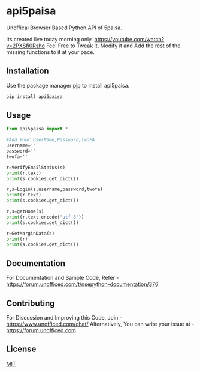 # api5paisa

Unoffical Browser Based Python API of 5paisa. 

Its created live today morning only. https://youtube.com/watch?v=2PXSfi0Rsho
Feel Free to Tweak it, Modify it and Add the rest of the missing functions to it at your pace.

## Installation

Use the package manager [pip](https://pypi.org/project/api5paisa/) to install api5paisa.

```bash
pip install api5paisa
```

## Usage

```python
from api5paisa import *

#Add Your UserName,Password,TwoFA
username=''
password=''
twofa=''

r=VerifyEmailStatus(s)
print(r.text)
print(s.cookies.get_dict())

r,s=Login(s,username,password,twofa)
print(r.text)
print(s.cookies.get_dict())

r,s=getHome(s)
print(r.text.encode("utf-8"))
print(s.cookies.get_dict())

r=GetMarginData(s)
print(r)
print(s.cookies.get_dict())
```

## Documentation
For Documentation and Sample Code, Refer - https://forum.unofficed.com/t/nsepython-documentation/376

## Contributing
For Discussion and Improving this Code, Join - https://www.unofficed.com/chat/
Alternatively, You can write your issue at - https://forum.unofficed.com

## License
[MIT](https://choosealicense.com/licenses/mit/)
